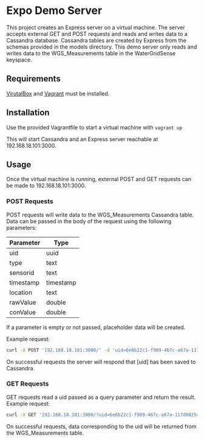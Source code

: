 # Expo Demo Server

This project creates an Express server on a virtual machine. The server accepts external GET and POST requests and reads and writes data to a Cassandra database. Cassandra tables are created by Express from the schemas provided in the models directory. This demo server only reads and writes data to the WGS_Measurements table in the WaterGridSense keyspace.

## Requirements

[VirutalBox](https://www.virtualbox.org) and [Vagrant](https://www.vagrantup.com) must be installed.

## Installation

Use the provided Vagrantfile to start a virtual machine with ``vagrant up``

This will start Cassandra and an Express server reachable at 192.168.18.101:3000.

## Usage

Once the virtual machine is running, external POST and GET requests can be made to 192.168.18.101:3000.

### POST Requests

POST requests will write data to the WGS_Measurements Cassandra table.
Data can be passed in the body of the request using the following parameters:


| Parameter | Type      |
| --------- | --------- |
| uid       | uuid      |
| type      | text      |
| sensorid  | text      |
| timestamp | timestamp |
| location  | text      |
| rawValue  | double    |
| conValue  | double    |

If a parameter is empty or not passed, placeholder data will be created.

Example request:

```bash
curl -X POST '192.168.18.101:3000/' -d 'uid=6e6b22c1-f909-467c-a67a-117d08254450&type=sensor&sensorid=S-1234&location=Berlin&rawValue=1'
```

On successful requests the server will respond that [uid] has been saved to Cassandra.

### GET Requests

GET requests read a uid passed as a query parameter and return the result. Example request:

```bash
curl -X GET '192.168.18.101:3000/?uid=6e6b22c1-f909-467c-a67a-117d08254450'
```

On successful requests, data corresponding to the uid will be returned from the WGS_Measurements table.
